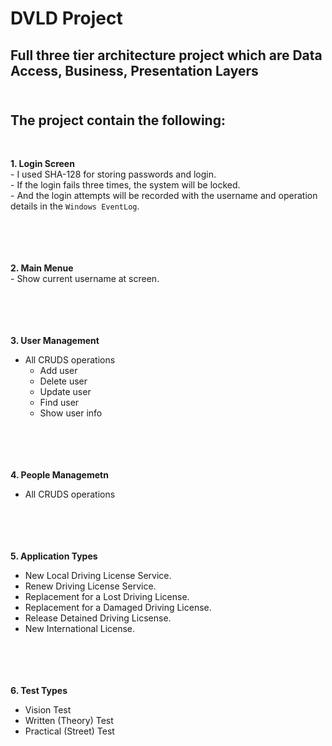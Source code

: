 # DVLD Project <br> 

## Full three tier architecture project which are Data Access, Business, Presentation Layers <br><br> 


The project contain the following:
---------------------------------
<br>

**1. Login Screen** <br>
              - I used SHA-128 for storing passwords and login.<br>
       - If the login fails three times, the system will be locked.<br>
       - And the login attempts will be recorded with the username and operation details in the `Windows EventLog`.
<br><br><br><br><br>




**2. Main Menue** <br>
       - Show current username at screen.
<br><br><br><br><br>



**3. User Management**<br>
- All CRUDS operations<br>
  - Add user<br>
  - Delete user<br>
  - Update user<br>
  - Find user<br>
  - Show user info
<br><br><br><br><br>




**4. People Managemetn**<br>
  - All CRUDS operations
<br><br><br><br><br>




**5. Application Types**<br>
 - New Local Driving License Service.<br>
 - Renew Driving License Service.<br>
 - Replacement for a Lost Driving License.<br>
 - Replacement for a Damaged Driving License.<br>
 - Release Detained Driving Licsense.<br>
 - New International License.
<br><br><br><br><br>




**6. Test Types**<br>
 - Vision Test<br>
 - Written (Theory) Test<br>
 - Practical (Street) Test<br>





